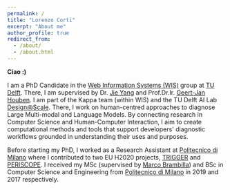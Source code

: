 ```yaml
---
permalink: /
title: "Lorenzo Corti"
excerpt: "About me"
author_profile: true
redirect_from:
  - /about/
  - /about.html
---
```


**Ciao :)**

I am a PhD Candidate in the [Web Information Systems (WIS)](https://www.wis.ewi.tudelft.nl/) group at [TU Delft](https://www.tudelft.nl/). There, I am supervised by Dr. [Jie Yang](https://yangjiera.github.io/) and Prof.Dr.Ir. [Geert-Jan Houben](https://scholar.google.com/citations?user=7SLMWEcAAAAJ&hl=en).
I am part of the Kappa team (within WIS) and the TU Delft AI Lab [Design@Scale](https://www.tudelft.nl/ai/design-at-scale-lab).
There, I work on human-centred approaches to diagnose Large Multi-modal and Language Models. By connecting research in Computer Science and Human-Computer Interaction, I aim to create computational methods and tools that support developers' diagnostic workflows grounded in understanding their uses and purposes.

Before starting my PhD, I worked as a Research Assistant at [Politecnico di Milano](https://www.polimi.it/) where I contributed to two EU H2020 projects, [TRIGGER](https://trigger-project.eu/) and [PERISCOPE](https://periscopeproject.eu/).
I received my MSc (supervised by [Marco Brambilla](https://marco-brambilla.com/)) and BSc in Computer Science and Engineering from [Politecnico di Milano](https://www.polimi.it/) in 2019 and 2017 respectively.
